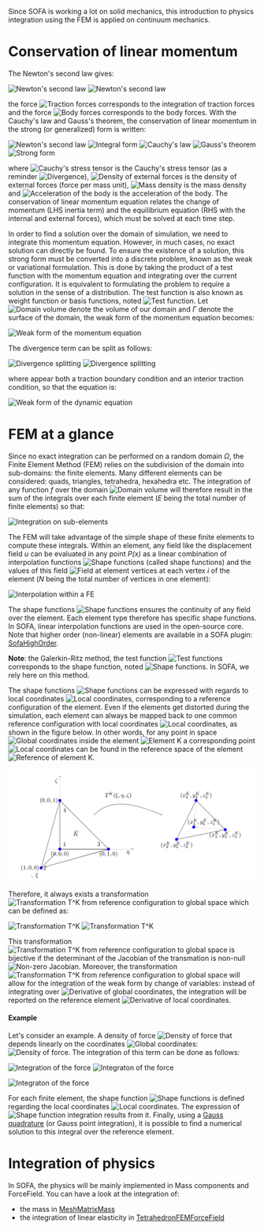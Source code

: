 Since SOFA is working a lot on solid mechanics, this introduction to physics integration using the FEM is applied on continuum mechanics.

Conservation of linear momentum
===============================

The Newton's second law gives:

<img class="latex" src="https://latex.codecogs.com/png.latex?\frac{d\boldsymbol{p}}{dt}=f" title="Newton's second law" />

<img class="latex" src="https://latex.codecogs.com/png.latex?\frac{d\boldsymbol{p}}{dt}=f_{\text{vol}}+f_{\text{surf}}" title="Newton's second law" />

the force <img class="latex" src="https://latex.codecogs.com/png.latex?f_{\text{surf}}" title="Traction forces" /> corresponds to the integration of traction forces and the force <img class="latex" src="https://latex.codecogs.com/png.latex?f_{\text{vol}}" title="Body forces" /> corresponds to the body forces. With the Cauchy's law and Gauss's theorem, the conservation of linear momentum in the strong (or generalized) form is written:

<img class="latex" src="https://latex.codecogs.com/png.latex?\frac{d\boldsymbol{p}}{dt}=f_{\text{vol}}+f_{\text{surf}}" title="Newton's second law" />

<img class="latex" src="https://latex.codecogs.com/png.latex?\frac{D}{Dt}\int_{\Omega}\rho%20\boldsymbol{v}d\Omega%20=\int_{\Omega}%20\rho%20\boldsymbol{b}d\Omega%20+\int_{\Gamma}\boldsymbol{t}d\Gamma" title="Integral form" />

<img class="latex" src="https://latex.codecogs.com/png.latex?\int_{\Omega}%20\rho%20\frac{D\boldsymbol{v}}{Dt}d\Omega%20=\int_{\Omega}%20\rho%20\boldsymbol{b}d\Omega%20+\int_{\Gamma}n\cdot%20\boldsymbol{\sigma}d\Gamma" title="Cauchy's law" />

<img class="latex" src="https://latex.codecogs.com/png.latex?\int_{\Omega}\rho%20\frac{D\boldsymbol{v}}{Dt}d\Omega%20=\int_{\Omega}\rho%20\boldsymbol{b}d\Omega%20+\int_{\Omega}\frac{\partial%20\sigma_{ij}}{\partial%20x{i}}d\Omega" title="Gauss's theorem" />

<img class="latex" src="https://latex.codecogs.com/png.latex?\rho%20\dot{v}=\rho%20\boldsymbol{b}+\nabla%20\cdot%20\boldsymbol{\sigma}" title="Strong form" />



where <img class="latex" src="https://latex.codecogs.com/png.latex?\boldsymbol{\sigma}" title="Cauchy's stress tensor" /> is the Cauchy's stress tensor (as a reminder <img class="latex" src="https://latex.codecogs.com/png.latex?\nabla%20\cdot%20\boldsymbol{\sigma}=\text{div}(\boldsymbol{\sigma})" title="Divergence" />), <img class="latex" src="https://latex.codecogs.com/png.latex?\boldsymbol{b}" title="Density of external forces" /> is the density of external forces (force per mass unit), <img class="latex" src="https://latex.codecogs.com/png.latex?\rho" title="Mass density" /> is the mass density and <img class="latex" src="https://latex.codecogs.com/png.latex?\dot{v}" title="Acceleration of the body" /> is the acceleration of the body. The conservation of linear momentum equation relates the change of momentum (LHS inertia term) and the equilibrium equation (RHS with the internal and external forces), which must be solved at each time step.



In order to find a solution over the domain of simulation, we need to integrate this momentum equation. However, in much cases, no exact solution can directly be found. To ensure the existence of a solution, this strong form must be converted into a discrete problem, known as the weak or variational formulation. This is done by taking the product of a test function with the momentum equation and integrating over the current configuration. It is equivalent to formulating the problem to require a solution in the sense of a distribution. The test function is also known as weight function or basis functions, noted <img class="latex" src="https://latex.codecogs.com/png.latex?\psi_j" title="Test function" />. Let <img class="latex" src="https://latex.codecogs.com/png.latex?\Omega" title="Domain volume" /> denote the volume of our domain and $\Gamma$ denote the surface of the domain, the weak form of the momentum equation becomes:

<img class="latex" src="https://latex.codecogs.com/png.latex?\int_{\Omega}%20\psi_j%20\rho%20\dot{v}d\Omega%20=\int_{\Omega}%20\psi_j%20\rho%20\boldsymbol{b}d\Omega+\int_{\Omega}%20\psi_j%20\nabla%20\cdot%20\boldsymbol{\sigma}d\Omega" title="Weak form of the momentum equation" />

The divergence term can be split as follows:

<img class="latex" src="https://latex.codecogs.com/png.latex?\int_{\Omega}%20\psi_j%20\nabla%20\cdot%20\boldsymbol{\sigma}d\Omega%20=\int_\Gamma%20\psi_j%20\cdot%20(%20\boldsymbol{\sigma}%20\cdot%20n)d\Gamma%20-\int_\Omega%20\nabla%20(\psi_j):\boldsymbol{\sigma}d\Omega" title="Divergence splitting" />

<img class="latex" src="https://latex.codecogs.com/png.latex?\int_{\Omega}%20\psi_j%20\nabla%20\cdot%20\boldsymbol{\sigma}d\Omega%20=\int_\Gamma%20\psi_j%20\cdot%20\boldsymbol{t}d\Gamma%20-\int_\Omega%20\nabla%20(\psi_j):%20\boldsymbol{\sigma}d\Omega" title="Divergence splitting" />


where appear both a traction boundary condition and an interior traction condition, so that the equation is:

<img class="latex" src="https://latex.codecogs.com/png.latex?\int_{\Omega}%20\psi_j%20\rho \dot{v}d\Omega%20=\int_{\Omega}%20\psi_j%20\rho%20\boldsymbol{b}d\Omega%20-\int_\Omega%20\nabla%20(\psi_j):\boldsymbol{\sigma}d\Omega%20+\int_\Gamma%20\psi_j%20\cdot%20\boldsymbol{t}d\Gamma" title="Weak form of the dynamic equation" />




FEM at a glance
===============

Since no exact integration can be performed on a random domain $\Omega$, the Finite Element Method (FEM) relies on the subdivision of the domain into sub-domains: the finite elements. Many different elements can be considered: quads, triangles, tetrahedra, hexahedra etc. The integration of any function *f* over the domain <img class="latex" src="https://latex.codecogs.com/png.latex?\Omega" title="Domain volume" /> will therefore result in the sum of the integrals over each finite element (*E* being the total number of finite elements) so that:

<img class="latex" src="https://latex.codecogs.com/png.latex?\int_{\Omega}f(x)d\Omega%20=\sum_{e=0}^E%20\int_{V_e}f(x)dV_e" title="Integration on sub-elements" />


The FEM will take advantage of the simple shape of these finite elements to compute these integrals. Within an element, any field like the displacement field *u* can be evaluated in any point *P(x)* as a linear combination of interpolation functions <img class="latex" src="https://latex.codecogs.com/png.latex?\phi_i" title="Shape functions" /> (called shape functions) and the values of this field <img class="latex" src="https://latex.codecogs.com/png.latex?u(x_i)=u_i" title="Field at element vertices" /> at each vertex *i* of the element (*N* being the total number of vertices in one element):

<img class="latex" src="https://latex.codecogs.com/png.latex?u(x)=\sum_{i=0}^{N}u_i\phi_i" title="Interpolation within a FE" />


The shape functions <img class="latex" src="https://latex.codecogs.com/png.latex?\phi_i" title="Shape functions" /> ensures the continuity of any field over the element. Each element type therefore has specific shape functions. In SOFA, linear interpolation functions are used in the open-source core. Note that higher order (non-linear) elements are available in a SOFA plugin: [SofaHighOrder](https://github.com/sofa-framework/plugin.HighOrder).


**Note**: the Galerkin-Ritz method, the test function <img class="latex" src="https://latex.codecogs.com/png.latex?\psi" title="Test functions" /> corresponds to the shape function, noted <img class="latex" src="https://latex.codecogs.com/png.latex?\phi" title="Shape functions" />. In SOFA, we rely here on this method.


The shape functions <img class="latex" src="https://latex.codecogs.com/png.latex?\phi" title="Shape functions" /> can be expressed with regards to local coordinates <img class="latex" src="https://latex.codecogs.com/png.latex?(\xi%20,\eta%20,\zeta%20)" title="Local coordinates" />, corresponding to a reference configuration of the element. Even if the elements get distorted during the simulation, each element can always be mapped back to one common reference configuration with local coordinates <img class="latex" src="https://latex.codecogs.com/png.latex?(\xi%20,\eta%20,\zeta%20)" title="Local coordinates" />, as shown in the figure below. In other words, for any point in space <img class="latex" src="https://latex.codecogs.com/png.latex?\textbf{x}=(x,y,z)" title="Global coordinates" /> inside the element <img class="latex" src="https://latex.codecogs.com/png.latex?K" title="Element K" /> a corresponding point <img class="latex" src="https://latex.codecogs.com/png.latex?\boldsymbol{\xi}=(\xi%20,\eta%20,\zeta%20)" title="Local coordinates" /> can be found in the reference space of the element <img class="latex" src="https://latex.codecogs.com/png.latex?\hat{K}" title="Reference of element K" />.


<a href="https://github.com/sofa-framework/doc/blob/master/images/FEM/Tetra-ParentConfig.png?raw=true"><img src="https://github.com/sofa-framework/doc/blob/master/images/FEM/Tetra-ParentConfig.png?raw=true" title="Transformation T^K from reference configuration to 3D space of a linear tetrahedron"/></a>



Therefore, it always exists a transformation <img class="latex" src="https://latex.codecogs.com/png.latex?T^K" title="Transformation T^K from reference configuration to global space" /> which can be defined as:

<img class="latex" src="https://latex.codecogs.com/png.latex?T^K:\hat{K}%20\longrightarrow%20K" title="Transformation T^K" />

<img class="latex" src="https://latex.codecogs.com/png.latex?\boldsymbol{\xi}=(\xi%20,\eta%20,\zeta%20)\longrightarrow%20\textbf{x}=T^K(\boldsymbol{\xi})=\sum_{i=0}^{N}x_i%20\phi_i(\boldsymbol{\xi})" title="Transformation T^K" />


This transformation <img class="latex" src="https://latex.codecogs.com/png.latex?T^K" title="Transformation T^K from reference configuration to global space" /> is bijective if the determinant of the Jacobian of the transmation is non-null <img class="latex" src="https://latex.codecogs.com/png.latex?det(J)\neq0" title="Non-zero Jacobian" />. Moreover, the transformation <img class="latex" src="https://latex.codecogs.com/png.latex?T^K" title="Transformation T^K from reference configuration to global space" /> will allow for the integration of the weak form by change of variables: instead of integrating over <img class="latex" src="https://latex.codecogs.com/png.latex?d\Omega=dxdydz" title="Derivative of global coordinates" />, the integration will be reported on the reference element <img class="latex" src="https://latex.codecogs.com/png.latex?d\xi%20d\eta%20d\zeta" title="Derivative of local coordinates" />. 


#### Example
Let's consider an example. A density of force <img class="latex" src="https://latex.codecogs.com/png.latex?\boldsymbol{b}" title="Density of force" /> that depends linearly on the coordinates <img class="latex" src="https://latex.codecogs.com/png.latex?\textbf{x}=(x,y,z)" title="Global coordinates" />: <img class="latex" src="https://latex.codecogs.com/png.latex?\boldsymbol{b}=\alpha%20\textbf{x}" title="Density of force" />. The integration of this term can be done as follows:



<img class="latex" src="https://latex.codecogs.com/png.latex?\int_{\Omega}%20\phi_j%20\rho%20\boldsymbol{b}d\Omega%20=\sum_{e=0}^E%20\rho%20\int_{V_e}%20\phi_j%20\alpha%20\textbf{x}dV_e" title="Integration of the force" />

<img class="latex" src="https://latex.codecogs.com/png.latex?\int_{\Omega}%20\phi_j%20\rho%20\boldsymbol{b}d\Omega%20=\sum_{e=0}^E%20\rho%20\alpha%20\int_{V_e}%20\phi_j%20\sum_{i=0}^{N}%20\phi_i%20x_i%20dV_e" title="Integraton of the force" />

<img class="latex" src="https://latex.codecogs.com/png.latex?\int_{\Omega}%20\phi_j%20\rho%20\boldsymbol{b}d\Omega%20=\sum_{e=0}^E%20\rho%20\alpha%20\int_{V_e}%20|det(J)|%20\sum_{i=0}^{N}\phi_j(\boldsymbol{\xi})%20\phi_i(\boldsymbol{\xi})%20x_i%20d%20\boldsymbol{\xi}
" title="Integraton of the force" />




For each finite element, the shape function <img class="latex" src="https://latex.codecogs.com/png.latex?\phi_i" title="Shape functions" /> is defined regarding the local coordinates <img class="latex" src="https://latex.codecogs.com/png.latex?\boldsymbol{\xi}" title="Local coordinates" />. The expression of  <img class="latex" src="https://latex.codecogs.com/png.latex?\phi_j(\boldsymbol{\xi})%20\phi_i(\boldsymbol{\xi})" title="Shape function integration" /> results from it. Finally, using a [Gauss quadrature](https://en.wikipedia.org/wiki/Gaussian_quadrature) (or Gauss point integration), it is possible to find a numerical solution to this integral over the reference element.



Integration of physics
======================

In SOFA, the physics will be mainly implemented in Mass components and ForceField. You can have a look at the integration of:

- the mass in [MeshMatrixMass](https://www.sofa-framework.org/community/doc/using-sofa/components/mass/meshmatrixmass/)
- the integration of linear elasticity in [TetrahedronFEMForceField](https://www.sofa-framework.org/community/doc/using-sofa/components/forcefield/tetrahedronfemforcefield/)
